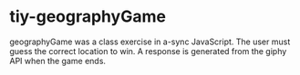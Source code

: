 # tiy-geographyGame
geographyGame was a class exercise in a-sync JavaScript.  The user must guess the correct location to win.  A response is generated from the giphy API when the game ends.
